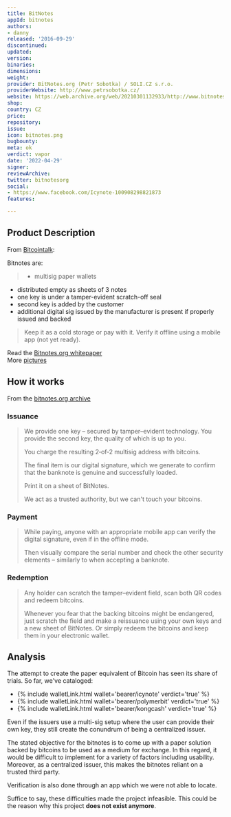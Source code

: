 ```yaml
---
title: BitNotes
appId: bitnotes
authors:
- danny
released: '2016-09-29'
discontinued: 
updated: 
version: 
binaries: 
dimensions: 
weight: 
provider: BitNotes.org (Petr Sobotka) / SOLI.CZ s.r.o.
providerWebsite: http://www.petrsobotka.cz/
website: https://web.archive.org/web/20210301132933/http://www.bitnotes.org/
shop: 
country: CZ
price: 
repository: 
issue: 
icon: bitnotes.png
bugbounty: 
meta: ok
verdict: vapor
date: '2022-04-29'
signer: 
reviewArchive: 
twitter: bitnotesorg
social:
- https://www.facebook.com/Icynote-100908298821873
features: 

---
```


## Product Description 

From [Bitcointalk](https://bitcointalk.org/index.php?topic=1643021.0): 

Bitnotes are:

> - multisig paper wallets
- distributed empty as sheets of 3 notes
- one key is under a tamper-evident scratch-off seal
- second key is added by the customer
- additional digital sig issued by the manufacturer is present if properly issued and backed
>
> Keep it as a cold storage or pay with it. Verify it offline using a mobile app (not yet ready).

Read the [Bitnotes.org whitepaper](https://web.archive.org/web/20191104114703/http://www.bitnotes.org/bitnotes.pdf)<br />
More [pictures](https://imgur.com/gallery/jZfMD) 

## How it works

From the [bitnotes.org archive](https://web.archive.org/web/20210301132933/http://www.bitnotes.org/)

### Issuance

> We provide one key – secured by tamper–evident technology. You provide the second key, the quality of which is up to you.
>
> You charge the resulting 2‐of‐2 multisig address with bitcoins.
>
> The final item is our digital signature, which we generate to confirm that the banknote is genuine and successfully loaded.
>
> Print it on a sheet of BitNotes.
> 
> We act as a trusted authority, but we can't touch your bitcoins.

### Payment 

> While paying, anyone with an appropriate mobile app can verify the digital signature, even if in the offline mode.
>
> Then visually compare the serial number and check the other security elements – similarly to when accepting a banknote.

### Redemption 

> Any holder can scratch the tamper–evident field, scan both QR codes and redeem bitcoins.
>
> Whenever you fear that the backing bitcoins might be endangered, just scratch the field and make a reissuance using your own keys and a new sheet of BitNotes. Or simply redeem the bitcoins and keep them in your electronic wallet.

## Analysis    

The attempt to create the paper equivalent of Bitcoin has seen its share of trials. So far, we've cataloged: 

- {% include walletLink.html wallet='bearer/icynote' verdict='true' %} 
- {% include walletLink.html wallet='bearer/polymerbit' verdict='true' %}
- {% include walletLink.html wallet='bearer/kongcash' verdict='true' %}

Even if the issuers use a multi-sig setup where the user can provide their own key, they still create the conundrum of being a centralized issuer. 

The stated objective for the bitnotes is to come up with a paper solution backed by bitcoins to be used as a medium for exchange. In this regard, it would be difficult to implement for a variety of factors including usability. Moreover, as a centralized issuer, this makes the bitnotes reliant on a trusted third party. 

Verification is also done through an app which we were not able to locate. 

Suffice to say, these difficulties made the project infeasible. This could be the reason why this project **does not exist anymore**. 


 